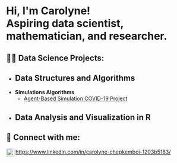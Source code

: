 <h1>Hi, I'm Carolyne! <br/>Aspiring data scientist, mathematician, and researcher. 
<h2>👨‍💻 Data Science Projects:</h2>

- <b>Data Structures and Algorithms </b>
  - 
- <b>Simulations Algorithms</b>
  - [Agent-Based Simulation COVID-19 Project](https://github.com/carolynchep/covidtransmission)
- <b>Data Analysis and Visualization in R</b>
  -




<h2> 🤳 Connect with me:</h2>


<img align="left" alt="carolynchep | LinkedIn" width="22px" src="https://cdn.jsdelivr.net/npm/simple-icons@v3/icons/linkedin.svg" />

https://www.linkedin.com/in/carolyne-chepkemboi-1203b5183/

